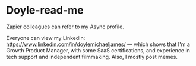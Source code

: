 # Doyle-read-me

Zapier colleagues can refer to my Async profile.

Everyone can view my LinkedIn: https://www.linkedin.com/in/doylemichaeljames/ — which shows that I'm a Growth Product Manager, with some SaaS certifications, and experience in tech support and independent filmmaking. Also, I mostly post memes.
